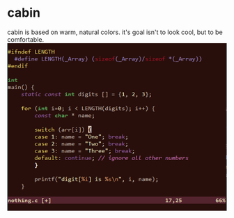 # cabin
cabin is based on warm, natural colors. it's goal isn't to look cool, but to be comfortable.  
![demo](demo.png)
